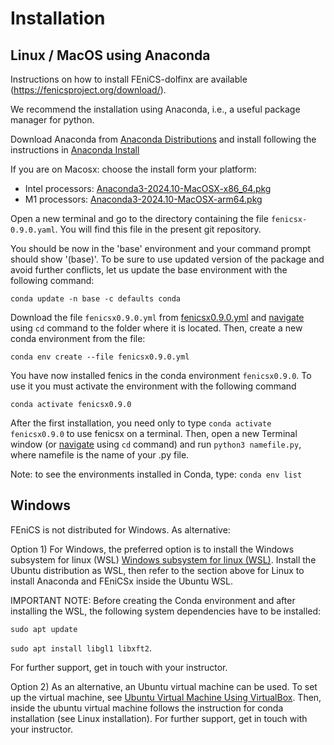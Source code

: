  # Installation

 ## Linux / MacOS using Anaconda

Instructions on how to install FEniCS-dolfinx are available (https://fenicsproject.org/download/).

We recommend the installation using Anaconda, i.e., a useful package manager for python.

Download Anaconda from [Anaconda Distributions](https://www.anaconda.com/products/distribution) and install following the instructions in [Anaconda Install](https://www.anaconda.com/docs/getting-started/anaconda/install#macos-linux-installation)

If you are on Macosx: choose the install form your platform:
- Intel processors: [Anaconda3-2024.10-MacOSX-x86_64.pkg](https://repo.anaconda.com/archive/Anaconda3-2024.10-1-MacOSX-x86_64.pkg)
- M1 processors: [Anaconda3-2024.10-MacOSX-arm64.pkg](https://repo.anaconda.com/archive/Anaconda3-2024.10-1-MacOSX-arm64.pkg)

Open a new terminal and go to the directory containing the file `fenicsx-0.9.0.yaml`. You will find this file in the present git repository.

You should be now in the 'base' environment and your command prompt should show '(base)'. To be sure to use updated version of the package and avoid further conflicts, let us update the base environment with the following command:

`conda update -n base -c defaults conda`

Download the file `fenicsx0.9.0.yml` from [fenicsx0.9.0.yml](https://github.com/MorenoMiguelES/CD-computdynamics/blob/main/fenicsx0.9.0.yml) and [navigate](https://help.ubuntu.com/community/UsingTheTerminal) using `cd` command to the folder where it is located. Then, create a new conda environment from the file:

`conda env create --file fenicsx0.9.0.yml`

You have now installed fenics in the conda environment `fenicsx0.9.0`. To use it you must activate the environment with the following command

`conda activate fenicsx0.9.0`

After the first installation, you need only to type `conda activate fenicsx0.9.0` to use fenicsx on a terminal. Then, open a new Terminal window (or [navigate](https://help.ubuntu.com/community/UsingTheTerminal) using `cd` command) and run `python3 namefile.py`, where namefile is the name of your .py file.

Note: to see the environments installed in Conda, type: `conda env list`


## Windows

FEniCS is not distributed for Windows. As alternative:

Option 1) For Windows, the preferred option is to install the Windows subsystem for linux (WSL) [Windows subsystem for linux (WSL)](https://learn.microsoft.com/en-us/windows/wsl/install). Install the Ubuntu distribution as WSL, then refer to the section above for Linux to install Anaconda and FEniCSx inside the Ubuntu WSL. 

IMPORTANT NOTE: Before creating the Conda environment and after installing the WSL, the following system dependencies have to be installed:

`sudo apt update`

`sudo apt install libgl1 libxft2`. 

For further support, get in touch with your instructor. 

Option 2) As an alternative, an Ubuntu virtual machine can be used. To set up the virtual machine, see [Ubuntu Virtual Machine Using VirtualBox](https://ubuntu.com/tutorials/how-to-run-ubuntu-desktop-on-a-virtual-machine-using-virtualbox#1-overview). Then, inside the ubuntu virtual machine follows the instruction for conda installation (see Linux installation). For further support, get in touch with your instructor.
